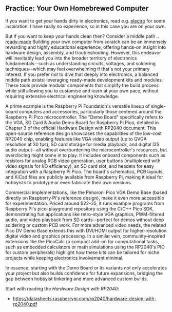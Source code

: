 
## Practice: Your Own Homebrewed Computer

If you want to get your hands dirty in electronics, read e.g. [electro](./electro/) for some
inspiration. I have really no experience, so in this case you are on your own.

But if you want to keep your hands clean then? Consider a middle path .. [ready-made](./readymade/)
Building your own computer from scratch can be an immensely rewarding and highly educational
experience, offering hands-on insight into hardware design, assembly, and
troubleshooting. However, this endeavor will inevitably lead you into the broader territory of
electronics fundamentals--such as understanding circuits, voltages, and soldering techniques--which
may feel overwhelming if that's not your primary interest. If you prefer *not* to dive that deeply
into electronics, a balanced middle path exists: leveraging ready-made development kits and modules.
These tools provide modular components that simplify the build process while still allowing you to
customise and learn at your own pace, without requiring extensive electrical engineering knowledge.

A prime example is the Raspberry Pi Foundation's versatile lineup of single-board computers and
accessories, particularly those centered around the Raspberry Pi Pico microcontroller. The "Demo Board"
specifically refers to the VGA, SD Card & Audio Demo Board for Raspberry Pi Pico, detailed in
Chapter 3 of the official Hardware Design with RP2040 document. This open-source reference design
showcases the capabilities of the low-cost RP2040 chip, enabling features like VGA video output
(up to QVGA resolution at 30 fps), SD card storage for media playback, and digital I2S audio
output--all without overburdening the microcontroller's resources, but overclocing might come in to play.
It includes onboard components such as resistors for analog RGB video generation, user buttons
(multiplexed with video signals for I/O efficiency), an SD card slot, and headers for easy integration
with a Raspberry Pi Pico. The board's schematics, PCB layouts, and KiCad files are publicly available
from Raspberry Pi, making it ideal for hobbyists to prototype or even fabricate their own versions.

Commercial implementations, like the Pimoroni Pico VGA Demo Base (based directly on Raspberry Pi's
reference design), make it even more accessible for experimentation. Priced around $22–25, it runs
example programs from Raspberry Pi's pico-playground repository using the C/C++ Pico SDK, demonstrating
fun applications like retro-style VGA graphics, PWM-filtered audio, and video playback from SD
cards--perfect for demos without deep soldering or custom PCB work. For more advanced video needs,
the related Pico DV Demo Base extends this with DVI/HDMI output for higher-resolution digital video
and graphics processing. In a similar vein, community-inspired extensions like the PicoCalc (a compact
add-on for computational tasks, such as embedded calculators or math simulations using the RP2040's
PIO for custom peripherals) highlight how these kits can be tailored for niche projects while keeping
electronics involvement minimal.

In essence, starting with the Demo Board or its variants not only accelerates your project but also
builds confidence for future expansions, bridging the gap between hobbyist tinkering and more advanced
custom builds.

Start with reading the *Hardware Design with RP2040*:
* https://datasheets.raspberrypi.com/rp2040/hardware-design-with-rp2040.pdf

